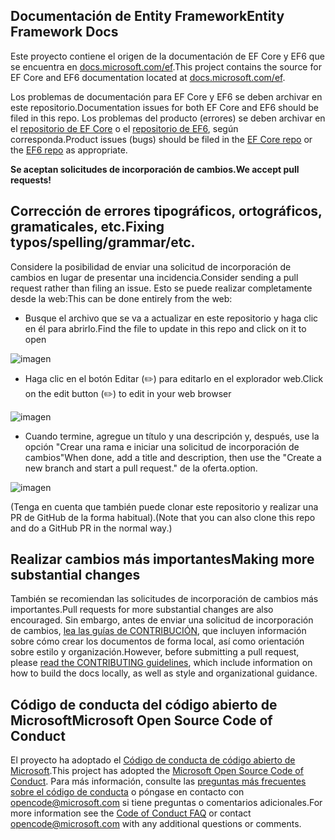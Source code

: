 ## <a name="entity-framework-docs"></a><span data-ttu-id="77f52-101">Documentación de Entity Framework</span><span class="sxs-lookup"><span data-stu-id="77f52-101">Entity Framework Docs</span></span>

<span data-ttu-id="77f52-102">Este proyecto contiene el origen de la documentación de EF Core y EF6 que se encuentra en [docs.microsoft.com/ef](https://docs.microsoft.com/ef/).</span><span class="sxs-lookup"><span data-stu-id="77f52-102">This project contains the source for EF Core and EF6 documentation located at [docs.microsoft.com/ef](https://docs.microsoft.com/ef/).</span></span> 

<span data-ttu-id="77f52-103">Los problemas de documentación para EF Core y EF6 se deben archivar en este repositorio.</span><span class="sxs-lookup"><span data-stu-id="77f52-103">Documentation issues for both EF Core and EF6 should be filed in this repo.</span></span> <span data-ttu-id="77f52-104">Los problemas del producto (errores) se deben archivar en el [repositorio de EF Core](https://github.com/dotnet/efcore) o el [repositorio de EF6](https://github.com/dotnet/ef6), según corresponda.</span><span class="sxs-lookup"><span data-stu-id="77f52-104">Product issues (bugs) should be filed in the [EF Core repo](https://github.com/dotnet/efcore) or the [EF6 repo](https://github.com/dotnet/ef6) as appropriate.</span></span>

<span data-ttu-id="77f52-105">**Se aceptan solicitudes de incorporación de cambios.**</span><span class="sxs-lookup"><span data-stu-id="77f52-105">**We accept pull requests!**</span></span>

## <a name="fixing-typosspellinggrammaretc"></a><span data-ttu-id="77f52-106">Corrección de errores tipográficos, ortográficos, gramaticales, etc.</span><span class="sxs-lookup"><span data-stu-id="77f52-106">Fixing typos/spelling/grammar/etc.</span></span>

<span data-ttu-id="77f52-107">Considere la posibilidad de enviar una solicitud de incorporación de cambios en lugar de presentar una incidencia.</span><span class="sxs-lookup"><span data-stu-id="77f52-107">Consider sending a pull request rather than filing an issue.</span></span> <span data-ttu-id="77f52-108">Esto se puede realizar completamente desde la web:</span><span class="sxs-lookup"><span data-stu-id="77f52-108">This can be done entirely from the web:</span></span>

* <span data-ttu-id="77f52-109">Busque el archivo que se va a actualizar en este repositorio y haga clic en él para abrirlo.</span><span class="sxs-lookup"><span data-stu-id="77f52-109">Find the file to update in this repo and click on it to open</span></span>

![imagen](https://user-images.githubusercontent.com/1430078/64454137-10199400-d09f-11e9-9d1a-b7fdca2c518e.png)

* <span data-ttu-id="77f52-111">Haga clic en el botón Editar (✏️) para editarlo en el explorador web.</span><span class="sxs-lookup"><span data-stu-id="77f52-111">Click on the edit button (✏️) to edit in your web browser</span></span>

![imagen](https://user-images.githubusercontent.com/1430078/64454321-85856480-d09f-11e9-85a6-1c93bc6611e2.png)

* <span data-ttu-id="77f52-113">Cuando termine, agregue un título y una descripción y, después, use la opción "Crear una rama e iniciar una solicitud de incorporación de cambios"</span><span class="sxs-lookup"><span data-stu-id="77f52-113">When done, add a title and description, then use the "Create a new branch and start a pull request."</span></span> <span data-ttu-id="77f52-114">de la oferta.</span><span class="sxs-lookup"><span data-stu-id="77f52-114">option.</span></span>

![imagen](https://user-images.githubusercontent.com/1430078/64454455-dac17600-d09f-11e9-922b-0346117011f5.png)

<span data-ttu-id="77f52-116">(Tenga en cuenta que también puede clonar este repositorio y realizar una PR de GitHub de la forma habitual).</span><span class="sxs-lookup"><span data-stu-id="77f52-116">(Note that you can also clone this repo and do a GitHub PR in the normal way.)</span></span>

## <a name="making-more-substantial-changes"></a><span data-ttu-id="77f52-117">Realizar cambios más importantes</span><span class="sxs-lookup"><span data-stu-id="77f52-117">Making more substantial changes</span></span>

<span data-ttu-id="77f52-118">También se recomiendan las solicitudes de incorporación de cambios más importantes.</span><span class="sxs-lookup"><span data-stu-id="77f52-118">Pull requests for more substantial changes are also encouraged.</span></span> <span data-ttu-id="77f52-119">Sin embargo, antes de enviar una solicitud de incorporación de cambios, [lea las guías de CONTRIBUCIÓN](CONTRIBUTING.md), que incluyen información sobre cómo crear los documentos de forma local, así como orientación sobre estilo y organización.</span><span class="sxs-lookup"><span data-stu-id="77f52-119">However, before submitting a pull request, please [read the CONTRIBUTING guidelines](CONTRIBUTING.md), which include information on how to build the docs locally, as well as style and organizational guidance.</span></span>

## <a name="microsoft-open-source-code-of-conduct"></a><span data-ttu-id="77f52-120">Código de conducta del código abierto de Microsoft</span><span class="sxs-lookup"><span data-stu-id="77f52-120">Microsoft Open Source Code of Conduct</span></span>

<span data-ttu-id="77f52-121">El proyecto ha adoptado el [Código de conducta de código abierto de Microsoft](https://opensource.microsoft.com/codeofconduct/).</span><span class="sxs-lookup"><span data-stu-id="77f52-121">This project has adopted the [Microsoft Open Source Code of Conduct](https://opensource.microsoft.com/codeofconduct/).</span></span>
<span data-ttu-id="77f52-122">Para más información, consulte las [preguntas más frecuentes sobre el código de conducta](https://opensource.microsoft.com/codeofconduct/faq/) o póngase en contacto con [opencode@microsoft.com](mailto:opencode@microsoft.com) si tiene preguntas o comentarios adicionales.</span><span class="sxs-lookup"><span data-stu-id="77f52-122">For more information see the [Code of Conduct FAQ](https://opensource.microsoft.com/codeofconduct/faq/) or contact [opencode@microsoft.com](mailto:opencode@microsoft.com) with any additional questions or comments.</span></span>


